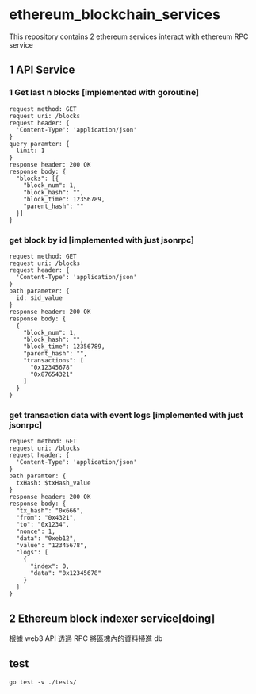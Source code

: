 # ethereum_blockchain_services

This repository contains 2 ethereum services interact with ethereum RPC service

## 1 API Service
### 1 Get last n blocks [implemented with goroutine]
```json==
request method: GET
request uri: /blocks
request header: {
  'Content-Type': 'application/json'
}
query paramter: {
  limit: 1
}
response header: 200 OK
response body: {
  "blocks": [{
    "block_num": 1,
    "block_hash": "",
    "block_time": 12356789,
    "parent_hash": ""
  }]
}
```
### get block by id [implemented with just jsonrpc]
```json==
request method: GET
request uri: /blocks
request header: {
  'Content-Type': 'application/json'
}
path parameter: {
  id: $id_value
}
response header: 200 OK
response body: {
  {
    "block_num": 1,
    "block_hash": "",
    "block_time": 12356789,
    "parent_hash": "",
    "transactions": [
      "0x12345678"
      "0x87654321"
    ]
  }
}
```
### get transaction data with event logs [implemented with just jsonrpc]
```json==
request method: GET
request uri: /blocks
request header: {
  'Content-Type': 'application/json'
}
path paramter: {
  txHash: $txHash_value
}
response header: 200 OK
response body: {
  "tx_hash": "0x666",
  "from": "0x4321",
  "to": "0x1234",
  "nonce": 1,
  "data": "0xeb12",
  "value": "12345678",
  "logs": [
    {
      "index": 0,
      "data": "0x12345678"
    }
  ]
}
```
## 2 Ethereum block indexer service[doing]
   
  根據 web3 API 透過 RPC 將區塊內的資料掃進 db

## test
```shell=
go test -v ./tests/
```